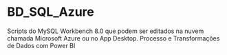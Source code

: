 # BD_SQL_Azure

Scripts do MySQL Workbench 8.0 que podem ser editados na nuvem chamada Microsoft Azure ou no App Desktop.
Processo e Transformações de Dados com Power BI
